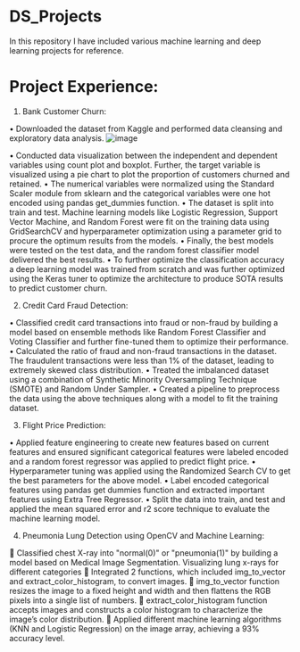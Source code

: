 # DS_Projects
In this repository I have included various machine learning and deep learning projects for reference.

# Project Experience:

1) Bank Customer Churn:

•	Downloaded the dataset from Kaggle and performed data cleansing and exploratory data analysis.
![image](https://user-images.githubusercontent.com/107737679/185536594-6d04175d-4a61-4cd9-bfd8-452fc9dc6ba5.png)

•	Conducted data visualization between the independent and dependent variables using count plot and boxplot. Further, the target variable is visualized using a pie chart
  to plot the proportion of customers churned and retained.
•	The numerical variables were normalized using the Standard Scaler module from sklearn and the categorical variables were one hot encoded using pandas get_dummies function. 
•	The dataset is split into train and test. Machine learning models like Logistic Regression, Support Vector Machine, and Random Forest were fit on the training data 
  using GridSearchCV and hyperparameter optimization using a parameter grid to procure the optimum results from the models.
•	Finally, the best models were tested on the test data, and the random forest classifier model delivered the best results.
•	To further optimize the classification accuracy a deep learning model was trained from scratch and was further optimized using the Keras tuner to optimize the 
  architecture to produce SOTA results to predict customer churn.

2) Credit Card Fraud Detection:

•	Classified credit card transactions into fraud or non-fraud by building a model based on ensemble methods like Random Forest Classifier and Voting Classifier and 
  further fine-tuned them to optimize their performance.
•	Calculated the ratio of fraud and non-fraud transactions in the dataset. The fraudulent transactions were less than 1% of the dataset, leading to extremely skewed 
  class distribution.
•	Treated the imbalanced dataset using a combination of Synthetic Minority Oversampling Technique (SMOTE) and Random Under Sampler.
•	Created a pipeline to preprocess the data using the above techniques along with a model to fit the training dataset.  

3) Flight Price Prediction:

•	Applied feature engineering to create new features based on current features and ensured significant categorical features were labeled encoded and a random forest
  regressor was applied to predict flight price.
•	 Hyperparameter tuning was applied using the Randomized Search CV to get the best parameters for the above model.
•	Label encoded categorical features using pandas get dummies function and extracted important features using Extra Tree Regressor.
•	Split the data into train, and test and applied the mean squared error and r2 score technique to evaluate the machine learning model. 

4) Pneumonia Lung Detection using OpenCV and Machine Learning:

 Classified chest X-ray into "normal(0)" or "pneumonia(1)" by building a model based on Medical Image Segmentation. Visualizing lung x-rays for different categories
 Integrated 2 functions, which included img_to_vector and extract_color_histogram, to convert images.
 img_to_vector function resizes the image to a fixed height and width and then flattens the RGB pixels into a single list of numbers.
 extract_color_histogram function accepts images and constructs a color histogram to characterize the image’s color distribution.
 Applied different machine learning algorithms (KNN and Logistic Regression) on the image array, achieving a 93% accuracy level.




